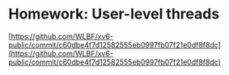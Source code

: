 # Homework: User-level threads

[https://github.com/WLBF/xv6-public/commit/c60dbe4f7d12582555eb0997fb07f21e0df8f8dc](https://github.com/WLBF/xv6-public/commit/c60dbe4f7d12582555eb0997fb07f21e0df8f8dc)


